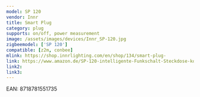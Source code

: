 ```yaml
---
model: SP 120
vendor: Innr
title: Smart Plug
category: plug
supports: on/off, power measurement
image: /assets/images/devices/Innr_SP-120.jpg
zigbeemodel: ['SP 120']
compatible: [z2m, conbee]
mlink: https://shop.innrlighting.com/en/shop/134/smart-plug-
link: https://www.amazon.de/SP-120-intelligente-Funkschalt-Steckdose-kompatibel/dp/B074MD6W37
link2: 
link3: 
---
```

EAN: 8718781551735
